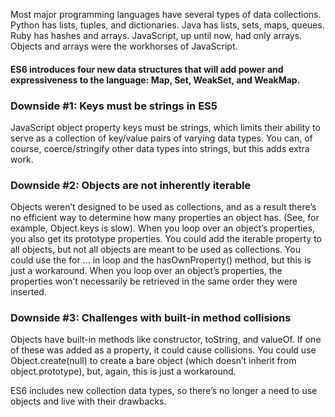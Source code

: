Most major programming languages have several types of data collections. Python has lists, tuples, and dictionaries. Java has lists, sets, maps, queues. Ruby has hashes and arrays. JavaScript, up until now, had only arrays. Objects and arrays were the workhorses of JavaScript.

#### ES6 introduces four new data structures that will add power and expressiveness to the language: Map, Set, WeakSet, and WeakMap.

### Downside #1: Keys must be strings in ES5

JavaScript object property keys must be strings, which limits their ability to serve as a collection of key/value pairs of varying data types. You can, of course, coerce/stringify other data types into strings, but this adds extra work.

### Downside #2: Objects are not inherently iterable

Objects weren’t designed to be used as collections, and as a result there’s no efficient way to determine how many properties an object has. (See, for example, Object.keys is slow). When you loop over an object’s properties, you also get its prototype properties. You could add the iterable property to all objects, but not all objects are meant to be used as collections. You could use the for … in loop and the hasOwnProperty() method, but this is just a workaround. When you loop over an object’s properties, the properties won’t necessarily be retrieved in the same order they were inserted.

### Downside #3: Challenges with built-in method collisions

Objects have built-in methods like constructor, toString, and valueOf. If one of these was added as a property, it could cause collisions. You could use Object.create(null) to create a bare object (which doesn’t inherit from object.prototype), but, again, this is just a workaround.

ES6 includes new collection data types, so there’s no longer a need to use objects and live with their drawbacks.